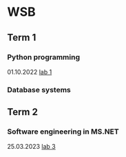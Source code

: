 # WSB

## Term 1

### Python programming
01.10.2022 [lab 1](https://github.com/artur-borowiec/wsb/blob/main/term1/python-programming/lab1.py)

### Database systems

## Term 2

### Software engineering in MS.NET
25.03.2023 [lab 3](https://github.com/artur-borowiec/wsb/blob/main/term2/software-engineering/lab3.py)

